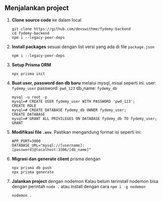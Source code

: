 ## Menjalankan project
1. **Clone source code** ke dalam local
	```
	git clone https://github.com/devswithme/fydemy-backend
	cd fydemy-backend
	npm i --legacy-peer-deps
	```
2.  **Install packages** sesuai dengan list versi yang ada di file `package.json`
	```
	npm i --legacy-peer-deps
	``` 
3. **Setup Prisma ORM**
	```
	npx prisma init
	```
4. **Buat user, password dan db baru** melalui mysql, misal seperti ini:
		user: `fydemy_user`
		password: `pwd_123`
		db_name: `fydemy_db`
	```
	mysql -u root -p
	mysql=# CREATE USER fydemy_user WITH PASSWORD 'pwd_123';
	CREATE ROLE
	mysql=# CREATE DATABASE fydemy_db OWNER fydemy_user;
	CREATE DATABASE
	mysql=# GRANT ALL PRIVILEGES ON DATABASE fydemy_db TO fydemy_user;
	GRANT
	```
5.	**Modifikasi file `.env`**. Pastikan mengandung format isi seperti ini:
	```
	APP_PORT=3000
	DATABASE_URL="mysql://[username]:[password]@localhost:3306/[db_name]"
	```
6. **Migrasi dan generate client** prisma dengan
	```
	npx prisma db push
	npx prisma generate
	```
7. **Jalankan project** dengan nodemon
	Kalau belum terinstall nodemon bisa dengan perintah `node .` atau install dengan cara `npm i -g nodemon`
	```
	nodemon .
	```
